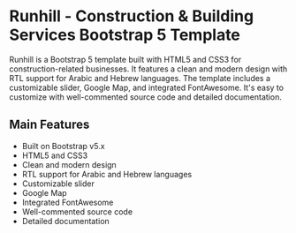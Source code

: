 # Runhill - Construction & Building Services Bootstrap 5 Template

Runhill is a Bootstrap 5 template built with HTML5 and CSS3 for construction-related businesses. It features a clean and modern design with RTL support for Arabic and Hebrew languages. The template includes a customizable slider, Google Map, and integrated FontAwesome. It's easy to customize with well-commented source code and detailed documentation.

## Main Features

- Built on Bootstrap v5.x
- HTML5 and CSS3
- Clean and modern design
- RTL support for Arabic and Hebrew languages
- Customizable slider
- Google Map
- Integrated FontAwesome
- Well-commented source code
- Detailed documentation
